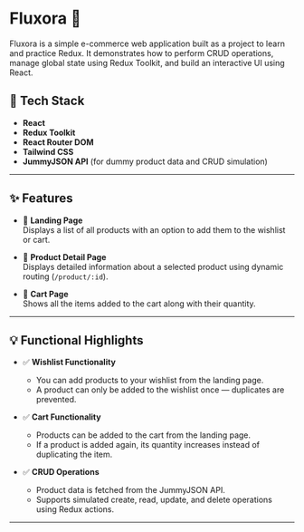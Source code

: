 # Fluxora 🛒

Fluxora is a simple e-commerce web application built as a project to learn and practice Redux. It demonstrates how to perform CRUD operations, manage global state using Redux Toolkit, and build an interactive UI using React.

## 🔧 Tech Stack

- **React**
- **Redux Toolkit**
- **React Router DOM**
- **Tailwind CSS**
- **JummyJSON API** (for dummy product data and CRUD simulation)

---

## ✨ Features

- 🔹 **Landing Page**  
  Displays a list of all products with an option to add them to the wishlist or cart.

- 🔹 **Product Detail Page**  
  Displays detailed information about a selected product using dynamic routing (`/product/:id`).

- 🔹 **Cart Page**  
  Shows all the items added to the cart along with their quantity.

---

## 💡 Functional Highlights

- ✅ **Wishlist Functionality**  
  - You can add products to your wishlist from the landing page.  
  - A product can only be added to the wishlist once — duplicates are prevented.

- ✅ **Cart Functionality**  
  - Products can be added to the cart from the landing page.  
  - If a product is added again, its quantity increases instead of duplicating the item.

- ✅ **CRUD Operations**  
  - Product data is fetched from the JummyJSON API.
  - Supports simulated create, read, update, and delete operations using Redux actions.

---
